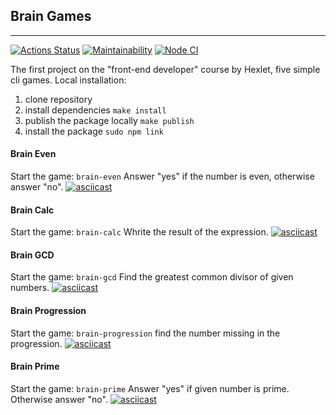 ## Brain Games
---
[![Actions Status](https://github.com/EugeneMK/frontend-project-lvl1/workflows/hexlet-check/badge.svg)](https://github.com/EugeneMK/frontend-project-lvl1/actions)
[![Maintainability](https://api.codeclimate.com/v1/badges/a99a88d28ad37a79dbf6/maintainability)](https://codeclimate.com/github/codeclimate/codeclimate/maintainability)
[![Node CI](https://github.com/EugeneMK/frontend-project-lvl1/actions/workflows/nodejs.yml/badge.svg)](https://github.com/EugeneMK/frontend-project-lvl1/actions/workflows/nodejs.yml)

The first project on the "front-end developer" course by Hexlet, five simple cli games.
Local installation:
1. clone repository
2. install dependencies `make install`
3. publish the package locally `make publish`
4. install the package `sudo npm link`

#### Brain Even
Start the game: `brain-even`
Answer "yes" if the number is even, otherwise answer "no".
[![asciicast](https://asciinema.org/a/PoHdIFovp1OAEIbOKbTS2Sll6.svg)](https://asciinema.org/a/PoHdIFovp1OAEIbOKbTS2Sll6)

#### Brain Calc
Start the game: `brain-calc`
Whrite the result of the expression.
[![asciicast](https://asciinema.org/a/jTHqveGfNR68HSEsRLJVgCnQn.svg)](https://asciinema.org/a/jTHqveGfNR68HSEsRLJVgCnQn)

#### Brain GCD
Start the game: `brain-gcd`
Find the greatest common divisor of given numbers.
[![asciicast](https://asciinema.org/a/reJbemoxEZ39Tq6lTxuV5O5mk.svg)](https://asciinema.org/a/reJbemoxEZ39Tq6lTxuV5O5mk)

#### Brain Progression
Start the game: `brain-progression`
find the number missing in the progression.
[![asciicast](https://asciinema.org/a/qvUbRPGZyfZW7AiMDBFhgvajY.svg)](https://asciinema.org/a/qvUbRPGZyfZW7AiMDBFhgvajY)

#### Brain Prime
Start the game: `brain-prime`
Answer "yes" if given number is prime. Otherwise answer "no".
[![asciicast](https://asciinema.org/a/jqfPY6cXnCc36nPfUDsGT0ewL.svg)](https://asciinema.org/a/jqfPY6cXnCc36nPfUDsGT0ewL)